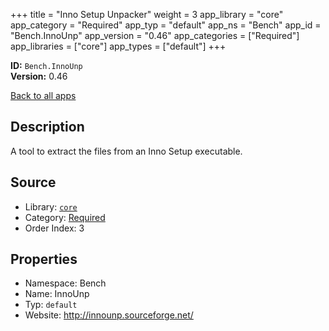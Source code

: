 ﻿+++
title = "Inno Setup Unpacker"
weight = 3
app_library = "core"
app_category = "Required"
app_typ = "default"
app_ns = "Bench"
app_id = "Bench.InnoUnp"
app_version = "0.46"
app_categories = ["Required"]
app_libraries = ["core"]
app_types = ["default"]
+++

**ID:** `Bench.InnoUnp`  
**Version:** 0.46  
<!--more-->

[Back to all apps](/apps/)

## Description
A tool to extract the files from an Inno Setup executable.

## Source

* Library: [`core`](/app_libraries/core)
* Category: [Required](/app_categories/required)
* Order Index: 3

## Properties

* Namespace: Bench
* Name: InnoUnp
* Typ: `default`
* Website: <http://innounp.sourceforge.net/>

